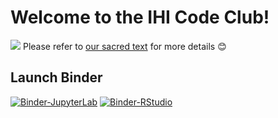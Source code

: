 # Welcome to the IHI Code Club!
![](docs/content/images/logo/CodeClub_ver2_darkblue.png)
Please refer to [our sacred text](https://ucl-ihi.github.io/CodeClub/) for more details :blush:

## Launch Binder
[![Binder-JupyterLab](https://img.shields.io/badge/binder-JupyterLab-orange)](https://mybinder.org/v2/gh/ucl-ihi/CodeClub/binder?urlpath=lab)
[![Binder-RStudio](https://img.shields.io/badge/binder-RStudio-blue)](https://mybinder.org/v2/gh/ucl-ihi/CodeClub/binder?urlpath=rstudio)
